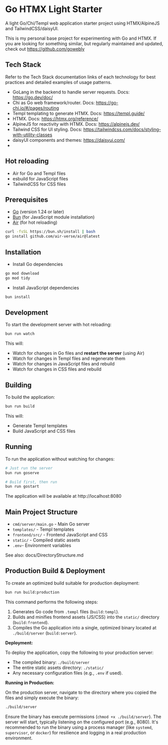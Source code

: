 # Go HTMX Light Starter

A light Go/Chi/Templ web application starter project using HTMX/AlpineJS and TailwindCSS/daisyUI.

This is my personal base project for experimenting with Go and HTMX. If you are looking for something similar, but regularly maintained and updated, check out https://github.com/gowebly

## Tech Stack

Refer to the Tech Stack documentation links of each technology for best practices and detailed examples of usage patterns.

- GoLang in the backend to handle server requests. Docs: https://go.dev/doc/
- Chi as Go web framework/router. Docs: https://go-chi.io/#/pages/routing
- Templ templating to generate HTMX. Docs: https://templ.guide/
- HTMX. Docs: https://htmx.org/reference/
- AlpineJS for reactivity with HTMX. Docs: https://alpinejs.dev/
- Tailwind CSS for UI styling. Docs: https://tailwindcss.com/docs/styling-with-utility-classes
- daisyUI components and themes: https://daisyui.com/
- 

## Hot reloading
- Air for Go and Templ files
- esbuild for JavaScript files
- TailwindCSS for CSS files

## Prerequisites

- [Go](https://golang.org/dl/) (version 1.24 or later)
- [Bun](https://bun.sh) (for JavaScript module installation)
- [Air](https://github.com/air-verse/air) (for hot reloading)

```bash
curl -fsSL https://bun.sh/install | bash
go install github.com/air-verse/air@latest
```

## Installation

- Install Go dependencies

```bash
go mod download
go mod tidy
```

- Install JavaScript dependencies
```bash
bun install
```

## Development

To start the development server with hot reloading:

```bash
bun run watch
```

This will:
- Watch for changes in Go files and **restart the server** (using Air)
- Watch for changes in Templ files and regenerate them
- Watch for changes in JavaScript files and rebuild
- Watch for changes in CSS files and rebuild

## Building

To build the application:

```bash
bun run build
```

This will:
- Generate Templ templates
- Build JavaScript and CSS files

## Running

To run the application without watching for changes:

```bash
# Just run the server
bun run goserve

# Build first, then run
bun run gostart
```

The application will be available at http://localhost:8080

## Main Project Structure

- `cmd/server/main.go` - Main Go server
- `templates/` - Templ templates
- `frontend/src/` - Frontend JavaScript and CSS
- `static/` - Compiled static assets
- `.env`- Environment variables

See also: docs/DirectoryStructure.md

## Production Build & Deployment

To create an optimized build suitable for production deployment:

```bash
bun run build:production
```

This command performs the following steps:
1.  Generates Go code from `.templ` files (`build:templ`).
2.  Builds and minifies frontend assets (JS/CSS) into the `static/` directory (`build:frontend`).
3.  Compiles the Go application into a single, optimized binary located at `./build/server` (`build:server`).

**Deployment:**

To deploy the application, copy the following to your production server:
- The compiled binary: `./build/server`
- The entire static assets directory: `./static/`
- Any necessary configuration files (e.g., `.env` if used).

**Running in Production:**

On the production server, navigate to the directory where you copied the files and simply execute the binary:

```bash
./build/server
```

Ensure the binary has execute permissions (`chmod +x ./build/server`). The server will start, typically listening on the configured port (e.g., 8080). It's recommended to run the binary using a process manager (like `systemd`, `supervisor`, or `docker`) for resilience and logging in a real production environment.
